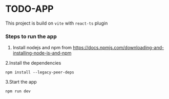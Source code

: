 # TODO-APP

This project is build on `vite` with `react-ts` plugin

### Steps to run the app

1. Install nodejs and npm from https://docs.npmjs.com/downloading-and-installing-node-js-and-npm

2.Install the dependencies
```bashs
npm install --legacy-peer-deps
```

3.Start the app
```bash
npm run dev
```